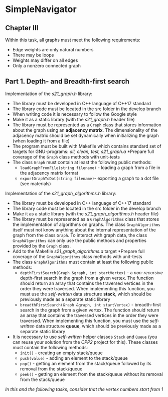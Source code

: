 # SimpleNavigator


## Chapter III

Within this task, all graphs must meet the following requirements:
- Edge weights are only natural numbers
- There may be loops
- Weights may differ on all edges
- Only a nonzero connected graph

## Part 1. Depth- and Breadth-first search

Implementation of the _s21_graph.h_  library:
* The library must be developed in C++ language of C++17 standard
* The library code must be located in the src folder in the develop branch
* When writing code it is necessary to follow the Google style
* Make it as a static library (with the _s21_graph.h_ header file)
* The library must be represented as a `Graph` class that stores information about the graph using an **adjacency matrix**. The dimensionality of the adjacency matrix should be set dynamically when initializing the graph (when loading it from a file)
* The program must be built with Makefile which contains standard set of targets for GNU-programs: _all, clean, test, s21_graph.a_
  *Prepare full coverage of the `Graph` class methods with unit-tests
* The class `Graph` must contain at least the following public methods:
  + `loadGraphFromFile(string filename)` - loading a graph from a file in the adjacency matrix format
  + `exportGraphToDot(string filename)`- exporting a graph to a dot file (see materials)

Implementation of the _s21_graph_algorithms.h_ library:
* The library must be developed in C++ language of C++17 standard
* The library code must be located in the src folder in the develop branch
* Make it as a static library (with the _s21_graph_algorithms.h_ header file)
* The library must be represented as a ` GraphAlgorithms ` class that stores the implementation of algorithms on graphs. The class `GraphAlgorithms` itself must not know anything about the internal representation of the graph from the class `Graph`. To interact with graph data, the class `GraphAlgorithms` can only use the public methods and properties provided by the `Graph` class.
* Add to the Makefile _s21_graph_algorithms.a_ target
  *Prepare full coverage of the `GraphAlgorithms` class methods with unit-tests
* The class ` GraphAlgorithms ` must contain at least the following public methods:
  + `depthFirstSearch(Graph &graph, int startVertex)` - a *non-recursive* depth-first search in the graph from a given vertex. The function should return an array that contains the traversed vertices in the order they were traversed. When implementing this function, you must use the *self-written* data structure **stack**, which should be previously made as a separate static library
  + `breadthFirstSearch(Graph &graph, int startVertex)` - breadth-first search in the graph from a given vertex. The function should return an array that contains the traversed vertices in the order they were traversed. When implementing this function, you must use the *self-written* data structure **queue**, which should be previously made as a separate static library
* It is necessary to use *self-written* helper classes `Stack` and `Queue` (you can reuse your solution from the *CPP2* project for this). These classes must contain the following methods:
  + `init()` - creating an empty stack/queue
  + `push(value)` - adding an element to the stack/queue
  + `pop()` - getting an element from the stack/queue followed by its removal from the stack/queue
  + `peek()` - getting an element from the stack/queue without its removal from the stack/queue

*In this and the following tasks, consider that the vertex numbers start from 1*